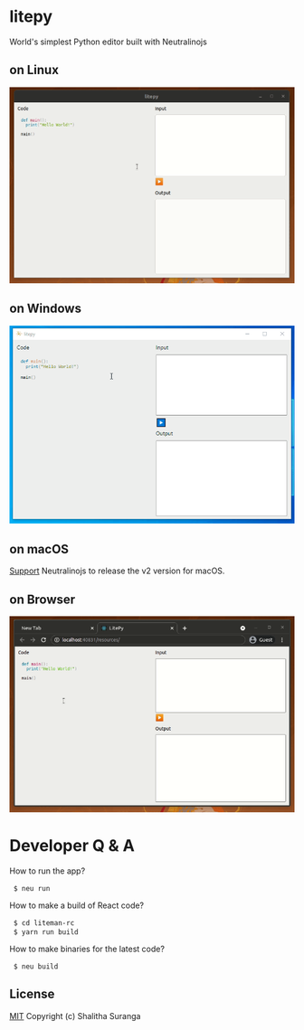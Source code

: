 # litepy
World's simplest Python editor built with Neutralinojs

## on Linux
![LitePy on Linux](media/litepy_prev_linux.gif)

## on Windows
![LitePy on Windows](media/litepy_prev_win.gif)

## on macOS
[Support](https://github.com/neutralinojs/v2-specification) Neutralinojs to release the v2 version for macOS.

## on Browser
![Liteman on Browser](media/litepy_prev_web.gif)

# Developer Q & A

How to run the app?

```
 $ neu run
```

How to make a build of React code?

```
 $ cd liteman-rc
 $ yarn run build
```

How to make binaries for the latest code?

```
 $ neu build
```

## License

[MIT](LICENSE)
Copyright (c) Shalitha Suranga

